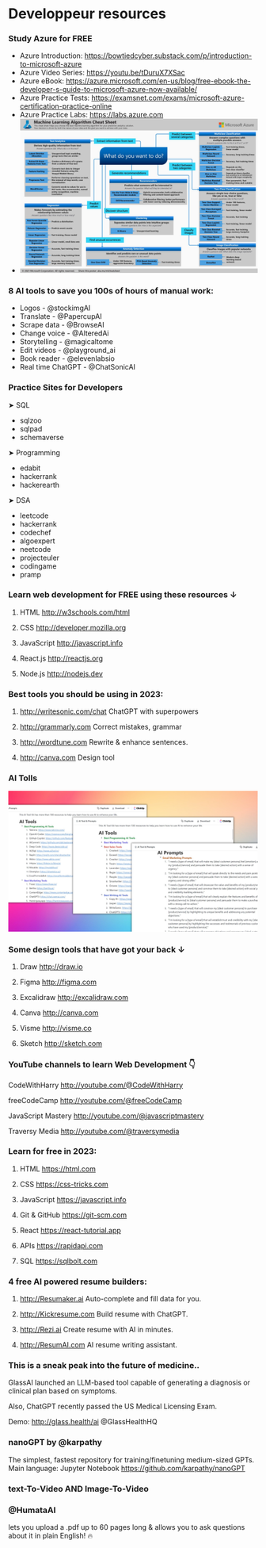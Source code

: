 Developpeur resources
=====================

### Study Azure for FREE

- Azure Introduction: https://bowtiedcyber.substack.com/p/introduction-to-microsoft-azure
- Azure Video Series: https://youtu.be/tDuruX7XSac
- Azure eBook: https://azure.microsoft.com/en-us/blog/free-ebook-the-developer-s-guide-to-microsoft-azure-now-available/
- Azure Practice Tests: https://examsnet.com/exams/microsoft-azure-certification-practice-online
- Azure Practice Labs: https://labs.azure.com
- ![Azure Cheat Sheet](./Fn2yv5hWYAIqVq1.jpg) 

### 8 AI tools to save you 100s of hours of manual work:

- Logos - @stockimgAI
- Translate - @PapercupAI
- Scrape data - @BrowseAI
- Change voice - @AlteredAi
- Storytelling - @magicaltome
- Edit videos - @playground_ai
- Book reader -  @elevenlabsio
- Real time ChatGPT - @ChatSonicAI

### Practice Sites for Developers

➤ SQL
   - sqlzoo
   - sqlpad
   - schemaverse

➤ Programming
   - edabit
   - hackerrank
   - hackerearth

➤ DSA
   - leetcode
   - hackerrank
   - codechef
   - algoexpert
   - neetcode
   - projecteuler
   - codingame
   - pramp

### Learn web development for FREE using these resources ↓

1. HTML
http://w3schools.com/html

2. CSS
http://developer.mozilla.org

3. JavaScript
http://javascript.info

4. React.js
http://reactjs.org

5. Node.js
http://nodejs.dev

### Best tools you should be using in 2023:

1. http://writesonic.com/chat
ChatGPT with superpowers

2. http://grammarly.com
Correct mistakes, grammar

3. http://wordtune.com
Rewrite & enhance sentences.

4. http://canva.com
 Design tool

### AI Tolls

![](./FnyOBkDWAAEOH-v.jpg)

### Some design tools that have got your back ↓

1. Draw
http://draw.io

2. Figma
http://figma.com

3. Excalidraw
http://excalidraw.com

4. Canva
http://canva.com

5. Visme
http://visme.co

6. Sketch
http://sketch.com

### YouTube channels to learn Web Development 👇

CodeWithHarry
http://youtube.com/@CodeWithHarry

freeCodeCamp
http://youtube.com/@freeCodeCamp

JavaScript Mastery
http://youtube.com/@javascriptmastery

Traversy Media
http://youtube.com/@traversymedia

### Learn for free in 2023:

1. HTML
 https://html.com

2. CSS
https://css-tricks.com

3. JavaScript
https://javascript.info

3. Git & GitHub
https://git-scm.com

6. React
https://react-tutorial.app

7. APIs
https://rapidapi.com

8. SQL
https://sqlbolt.com

### 4 free AI powered resume builders:

1. http://Resumaker.ai
Auto-complete and fill data for you.

2. http://Kickresume.com
Build resume with ChatGPT.

3. http://Rezi.ai
Create resume with AI in minutes.

4. http://ResumAI.com
AI resume writing assistant. 

### This is a sneak peak into the future of medicine..

GlassAI launched an LLM-based tool capable of generating a diagnosis or clinical plan based on symptoms.

Also, ChatGPT recently passed the US Medical Licensing Exam.

Demo: http://glass.health/ai @GlassHealthHQ

### nanoGPT by @karpathy

The simplest, fastest repository for training/finetuning medium-sized GPTs.
Main language: Jupyter Notebook
https://github.com/karpathy/nanoGPT

### text-To-Video AND Image-To-Video

### @HumataAI

lets you upload a .pdf up to 60 pages long & allows you to ask questions about it in plain English! 🔥